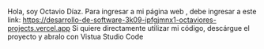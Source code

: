 
Hola, soy Octavio Díaz. Para ingresar a mi página web , debe ingresar a este link:
https://desarrollo-de-software-3k09-ipfgjmnx1-octaviores-projects.vercel.app 
Si quiere directamente utilizar mi código, descárgue el proyecto y abralo con Vistua Studio Code
